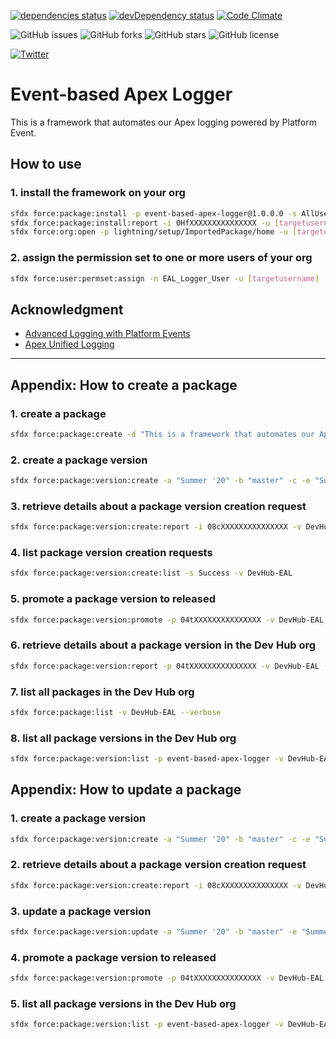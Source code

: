 [![dependencies status](https://david-dm.org/takahitomiyamoto/event-based-apex-logger.svg)](https://david-dm.org/takahitomiyamoto/event-based-apex-logger)
[![devDependency status](https://david-dm.org/takahitomiyamoto/event-based-apex-logger/dev-status.svg)](https://david-dm.org/takahitomiyamoto/event-based-apex-logger#info=devDependencies)
[![Code Climate](https://codeclimate.com/github/takahitomiyamoto/event-based-apex-logger.svg)](https://codeclimate.com/github/takahitomiyamoto/event-based-apex-logger)

![GitHub issues](https://img.shields.io/github/issues/takahitomiyamoto/event-based-apex-logger)
![GitHub forks](https://img.shields.io/github/forks/takahitomiyamoto/event-based-apex-logger)
![GitHub stars](https://img.shields.io/github/stars/takahitomiyamoto/event-based-apex-logger)
![GitHub license](https://img.shields.io/github/license/takahitomiyamoto/event-based-apex-logger?color=blue)

<a href="https://twitter.com/intent/tweet?text=Happy Coding!!&url=https%3A%2F%2Fgithub.com%2Ftakahitomiyamoto%2Fevent-based-apex-logger"><img alt="Twitter" src="https://img.shields.io/twitter/url?style=social&url=https%3A%2F%2Fgithub.com%2Ftakahitomiyamoto%2Fevent-based-apex-logger"></a>

# Event-based Apex Logger

This is a framework that automates our Apex logging powered by Platform Event.

## How to use

### 1. install the framework on your org

```sh
sfdx force:package:install -p event-based-apex-logger@1.0.0.0 -s AllUsers -u [targetusername]
sfdx force:package:install:report -i 0HfXXXXXXXXXXXXXXX -u [targetusername]
sfdx force:org:open -p lightning/setup/ImportedPackage/home -u [targetusername]
```

### 2. assign the permission set to one or more users of your org

```sh
sfdx force:user:permset:assign -n EAL_Logger_User -u [targetusername]
```

## Acknowledgment

- [Advanced Logging with Platform Events](https://github.com/afawcett/eventlogging)
- [Apex Unified Logging](https://github.com/rsoesemann/apex-unified-logging)

---

## Appendix: How to create a package

### 1. create a package

```sh
sfdx force:package:create -d "This is a framework that automates our Apex logging powered by Platform Event." -e -n "event-based-apex-logger" -r force-app-eal -t Unlocked -v DevHub-EAL
```

### 2. create a package version

```sh
sfdx force:package:version:create -a "Summer '20" -b "master" -c -e "Summer '20 (API version 49.0)" -f config/project-scratch-def.json -n 1.0.0.0 -p 0HoXXXXXXXXXXXXXXX -t v49.0 -v DevHub-EAL -x --postinstallurl "https://github.com/takahitomiyamoto/event-based-apex-logger" --releasenotesurl "https://github.com/takahitomiyamoto/event-based-apex-logger/releases"
```

### 3. retrieve details about a package version creation request

```sh
sfdx force:package:version:create:report -i 08cXXXXXXXXXXXXXXX -v DevHub-EAL
```

### 4. list package version creation requests

```sh
sfdx force:package:version:create:list -s Success -v DevHub-EAL
```

### 5. promote a package version to released

```sh
sfdx force:package:version:promote -p 04tXXXXXXXXXXXXXXX -v DevHub-EAL
```

### 6. retrieve details about a package version in the Dev Hub org

```sh
sfdx force:package:version:report -p 04tXXXXXXXXXXXXXXX -v DevHub-EAL --verbose
```

### 7. list all packages in the Dev Hub org

```sh
sfdx force:package:list -v DevHub-EAL --verbose
```

### 8. list all package versions in the Dev Hub org

```sh
sfdx force:package:version:list -p event-based-apex-logger -v DevHub-EAL --verbose
```

## Appendix: How to update a package

### 1. create a package version

```sh
sfdx force:package:version:create -a "Summer '20" -b "master" -c -e "Summer '20 (API version 49.0)" -f config/project-scratch-def.json -n 1.0.1.0 -p 0HoXXXXXXXXXXXXXXX -t v49.0 -v DevHub-EAL -x --postinstallurl "https://github.com/takahitomiyamoto/event-based-apex-logger" --releasenotesurl "https://github.com/takahitomiyamoto/event-based-apex-logger/releases"
```

### 2. retrieve details about a package version creation request

```sh
sfdx force:package:version:create:report -i 08cXXXXXXXXXXXXXXX -v DevHub-EAL
```

### 3. update a package version

```sh
sfdx force:package:version:update -a "Summer '20" -b "master" -e "Summer '20 (API version 49.0)" -p 04tXXXXXXXXXXXXXXX -t v49.0 -v DevHub-EAL
```

### 4. promote a package version to released

```sh
sfdx force:package:version:promote -p 04tXXXXXXXXXXXXXXX -v DevHub-EAL
```

### 5. list all package versions in the Dev Hub org

```sh
sfdx force:package:version:list -p event-based-apex-logger -v DevHub-EAL --verbose
```
